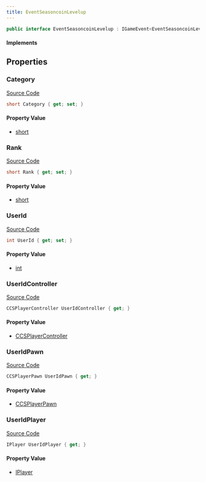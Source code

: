 ```yaml
---
title: EventSeasoncoinLevelup
---
```


```csharp
public interface EventSeasoncoinLevelup : IGameEvent<EventSeasoncoinLevelup>
```

#### Implements

## Properties

### Category

[Source Code](https://github.com/swiftly-solution/swiftlys2/blob/main/managed/src/SwiftlyS2.Generated/GameEvents/Interfaces/EventSeasoncoinLevelup.cs#L42)

```csharp
short Category { get; set; }
```

#### Property Value

- [short](https://learn.microsoft.com/dotnet/api/system.int16)

### Rank

[Source Code](https://github.com/swiftly-solution/swiftlys2/blob/main/managed/src/SwiftlyS2.Generated/GameEvents/Interfaces/EventSeasoncoinLevelup.cs#L47)

```csharp
short Rank { get; set; }
```

#### Property Value

- [short](https://learn.microsoft.com/dotnet/api/system.int16)

### UserId

[Source Code](https://github.com/swiftly-solution/swiftlys2/blob/main/managed/src/SwiftlyS2.Generated/GameEvents/Interfaces/EventSeasoncoinLevelup.cs#L37)

```csharp
int UserId { get; set; }
```

#### Property Value

- [int](https://learn.microsoft.com/dotnet/api/system.int32)

### UserIdController

[Source Code](https://github.com/swiftly-solution/swiftlys2/blob/main/managed/src/SwiftlyS2.Generated/GameEvents/Interfaces/EventSeasoncoinLevelup.cs#L22)

```csharp
CCSPlayerController UserIdController { get; }
```

#### Property Value

- [CCSPlayerController](/docs/api/shared/schemadefinitions/ccsplayercontroller)

### UserIdPawn

[Source Code](https://github.com/swiftly-solution/swiftlys2/blob/main/managed/src/SwiftlyS2.Generated/GameEvents/Interfaces/EventSeasoncoinLevelup.cs#L28)

```csharp
CCSPlayerPawn UserIdPawn { get; }
```

#### Property Value

- [CCSPlayerPawn](/docs/api/shared/schemadefinitions/ccsplayerpawn)

### UserIdPlayer

[Source Code](https://github.com/swiftly-solution/swiftlys2/blob/main/managed/src/SwiftlyS2.Generated/GameEvents/Interfaces/EventSeasoncoinLevelup.cs#L31)

```csharp
IPlayer UserIdPlayer { get; }
```

#### Property Value

- [IPlayer](/docs/api/shared/players/iplayer)

